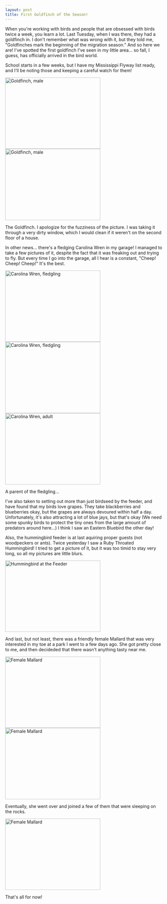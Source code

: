 ```yaml
---
layout: post
title: First Goldfinch of the Season!
---
```


When you're working with birds and people that are obsessed with birds twice a week, you learn a lot. Last Tuesday, when I was there, they had a goldfinch in. I don't remember what was wrong with it, but they told me, "Goldfinches mark the beginning of the migration season." And so here we are! I've spotted the first goldfinch I've seen in my little area... so fall, I guess, has officially arrived in the bird world.

School starts in a few weeks, but I have my Mississippi Flyway list ready, and I'll be noting those and keeping a careful watch for them!

<img src="https://lh3.googleusercontent.com/pdp5LtPBEFG-S-8nhGNzNs0v0cZM8OOmmaoSKkCHOSM=w892-h669-no" alt="Goldfinch, male" style="width:304px;height:228px;">

<img src="https://lh3.googleusercontent.com/G8-O67dDyWekkyowl4Sd0y9j5sschxm7tzEwJLaIDOo=w892-h669-no" alt="Goldfinch, male" style="width:304px;height:228px;">

The Goldfinch. I apologize for the fuzziness of the picture. I was taking it through a very dirty window, which I would clean if it weren't on the second floor of a house. 

In other news... there's a fledging Carolina Wren in my garage! I managed to take a few pictures of it, despite the fact that it was freaking out and trying to fly. But every time I go into the garage, all I hear is a constant, "Cheep! Cheep! Cheep!" It's the best.

<img src="https://lh3.googleusercontent.com/H0SCRohidr8gO63-BXiKV_bBiQC3cOOKYg18KsVyzyc=w892-h669-no" alt="Carolina Wren, fledgling" style="width:304px;height:228px;">

<img src="https://lh3.googleusercontent.com/BWOcqhYUC7-sSy1B2RR_MJHhiedObsahsr34kC41Eq0=w892-h669-no" alt="Carolina Wren, fledgling" style="width:304px;height:228px;">

<img src="https://lh3.googleusercontent.com/1sV2NoYa73y9uYU1MSfq9mZ0FIcwbXv84kHK-_RPXwQ=w683-h513-no" alt="Carolina Wren, adult" style="width:304px;height:228px;">

A parent of the fledgling...


I've also taken to setting out more than just birdseed by the feeder, and have found that my birds love grapes. They take blackberries and blueberries okay, but the grapes are always devoured within half a day. Unfortunately, it's also attracting a lot of blue jays, but that's okay (We need some spunky birds to protect the tiny ones from the large amount of predators around here...) I think I saw an Eastern Bluebird the other day! 

Also, the hummingbird feeder is at last aquiring proper guests (not woodpeckers or ants). Twice yesterday I saw a Ruby Throated Hummingbird! I tried to get a picture of it, but it was too timid to stay very long, so all my pictures are little blurs. 

<img src="https://lh3.googleusercontent.com/HHfS8ufYcWjgip75IuXUbZtxflHZaoDFBABuL_uCHyU=w683-h513-no" alt="Hummingbird at the Feeder" style="width:304px;height:228px;">

And last, but not least, there was a friendly female Mallard that was very interested in my toe at a park I went to a few days ago. She got pretty close to me, and then decideded that there wasn't anything tasty near me.

<img src="https://lh3.googleusercontent.com/YlP7MEktu2Fl2NE4gtFOkMwEVUPw9Pmb6yrGfA8awn4=w683-h513-no" alt="Female Mallard" style="width:304px;height:228px;">

<img src="https://lh3.googleusercontent.com/Su6LC5j4iTdn_BEm95eHQeN1pFUskoXW186oQV4kswI=w683-h513-no" alt="Female Mallard" style="width:304px;height:228px;">

Eventually, she went over and joined a few of them that were sleeping on the rocks.

<img src="https://lh3.googleusercontent.com/WDh5m6J4NTTsb7Wh1w2YFXIuyU_Ck0vnYIiwDc8U8Ag=w683-h513-no" alt="Female Mallard" style="width:304px;height:228px;">

That's all for now!











